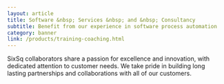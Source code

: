 ```yaml
---
layout: article
title: Software &nbsp; Services &nbsp; and &nbsp; Consultancy
subtitle: Benefit from our experience in software process automation
category: banner
link: /products/training-coaching.html
---
```


SixSq collaborators share a passion for excellence and innovation, with
dedicated attention to customer needs. We take pride in building long lasting
partnerships and collaborations with all of our customers.
